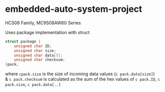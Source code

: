 # embedded-auto-system-project
HCS08 Family,
MC9S08AW60 Series

Uses package implementation with struct

```c
struct package {
	unsigned char ID;
	unsigned char size;
	unsigned char data[5];
	unsigned char checksum;
}pack;
```

where ```cpack.size``` is the size of incoming data values (```c pack.data[size]```)   
& ```c pack.checksum``` is calculated as the sum of the hex values of ```c pack.ID```, ```c pack.size```, ```c pack.data[..]```
